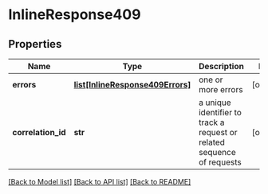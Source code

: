 # InlineResponse409

## Properties
Name | Type | Description | Notes
------------ | ------------- | ------------- | -------------
**errors** | [**list[InlineResponse409Errors]**](InlineResponse409Errors.md) | one or more errors | [optional] 
**correlation_id** | **str** | a unique identifier to track a request or related sequence of requests | [optional] 

[[Back to Model list]](../README.md#documentation-for-models) [[Back to API list]](../README.md#documentation-for-api-endpoints) [[Back to README]](../README.md)


